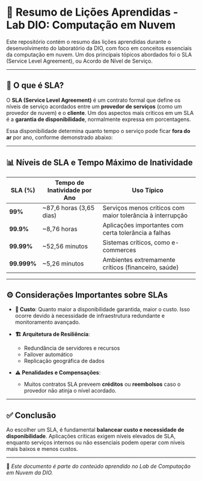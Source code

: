 # 📘 Resumo de Lições Aprendidas - Lab DIO: Computação em Nuvem

Este repositório contém o resumo das lições aprendidas durante o desenvolvimento do laboratório da DIO, com foco em conceitos essenciais da computação em nuvem. Um dos principais tópicos abordados foi o SLA (Service Level Agreement), ou Acordo de Nível de Serviço.

---

## 🔐 O que é SLA?

O **SLA (Service Level Agreement)** é um contrato formal que define os níveis de serviço acordados entre um **provedor de serviços** (como um provedor de nuvem) e o **cliente**. Um dos aspectos mais críticos em um SLA é a **garantia de disponibilidade**, normalmente expressa em porcentagens.

Essa disponibilidade determina quanto tempo o serviço pode ficar **fora do ar** por ano, conforme demonstrado abaixo:

---

## 📊 Níveis de SLA e Tempo Máximo de Inatividade

| SLA (%)     | Tempo de Inatividade por Ano | Uso Típico |
|-------------|-------------------------------|------------|
| **99%**     | ~87,6 horas (3,65 dias)       | Serviços menos críticos com maior tolerância à interrupção |
| **99.9%**   | ~8,76 horas                   | Aplicações importantes com certa tolerância a falhas |
| **99.99%**  | ~52,56 minutos                | Sistemas críticos, como e-commerces |
| **99.999%** | ~5,26 minutos                 | Ambientes extremamente críticos (financeiro, saúde) |

---

## ⚙️ Considerações Importantes sobre SLAs

- **💸 Custo**: Quanto maior a disponibilidade garantida, maior o custo. Isso ocorre devido à necessidade de infraestrutura redundante e monitoramento avançado.
  
- **🏗️ Arquitetura de Resiliência**:
  - Redundância de servidores e recursos
  - Failover automático
  - Replicação geográfica de dados

- **⚠️ Penalidades e Compensações**:
  - Muitos contratos SLA preveem **créditos** ou **reembolsos** caso o provedor não atinja o nível acordado.

---

## ✅ Conclusão

Ao escolher um SLA, é fundamental **balancear custo e necessidade de disponibilidade**. Aplicações críticas exigem níveis elevados de SLA, enquanto serviços internos ou não essenciais podem operar com níveis mais baixos e menos custos.

---

📎 *Este documento é parte do conteúdo aprendido no Lab de Computação em Nuvem da DIO.*

